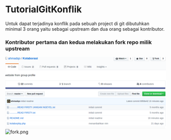 # TutorialGitKonflik
Untuk dapat terjadinya konflik pada sebuah project di git dibutuhkan minimal 3 orang yaitu sebagai upstream dan dua orang sebagai kontributor.

### Kontributor pertama dan kedua melakukan fork repo milik upstream
<img src="pict/fork.png"/>
<img src="/ahmadqo/TutorialGitKonflik/raw/master/pict/fork.png" alt="fork.png">
